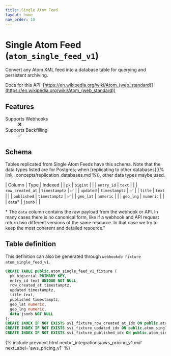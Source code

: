 ```yaml
---
title: Single Atom Feed
layout: home
nav_order: 10
---
```


# Single Atom Feed (`atom_single_feed_v1`)

Convert any Atom XML feed into a database table for querying and persistent archiving.

Docs for this API: [https://en.wikipedia.org/wiki/Atom_(web_standard)](https://en.wikipedia.org/wiki/Atom_(web_standard))

## Features

<dl>
<dt>Supports Webhooks</dt>
<dd>❌</dd>
<dt>Supports Backfilling</dt>
<dd>✅</dd>

</dl>

## Schema

Tables replicated from Single Atom Feeds have this schema.
Note that the data types listed are for Postgres;
when [replicating to other databases]({% link _concepts/replication_databases.md %}),
other data types maybe used.

| Column | Type | Indexed |
| `pk` | `bigint` |  |
| `entry_id` | `text` |  |
| `row_created_at` | `timestamptz` | ✅ |
| `updated` | `timestamptz` | ✅ |
| `title` | `text` |  |
| `published` | `timestamptz` | ✅ |
| `geo_lat` | `numeric` |  |
| `geo_lng` | `numeric` |  |
| `data`* | `jsonb` |  |

<span class="fs-3">* The `data` column contains the raw payload from the webhook or API.
In many cases there is no canonical form, like if a webhook and API request return
two different versions of the same resource.
In that case we try to keep the most coherent and detailed resource."</span>

## Table definition

This definition can also be generated through `webhookdb fixture atom_single_feed_v1`.

```sql
CREATE TABLE public.atom_single_feed_v1_fixture (
  pk bigserial PRIMARY KEY,
  entry_id text UNIQUE NOT NULL,
  row_created_at timestamptz,
  updated timestamptz,
  title text,
  published timestamptz,
  geo_lat numeric,
  geo_lng numeric,
  data jsonb NOT NULL
);
CREATE INDEX IF NOT EXISTS svi_fixture_row_created_at_idx ON public.atom_single_feed_v1_fixture (row_created_at);
CREATE INDEX IF NOT EXISTS svi_fixture_updated_idx ON public.atom_single_feed_v1_fixture (updated);
CREATE INDEX IF NOT EXISTS svi_fixture_published_idx ON public.atom_single_feed_v1_fixture (published);
```

{% include prevnext.html next='_integrations/aws_pricing_v1.md' nextLabel='aws_pricing_v1' %}
